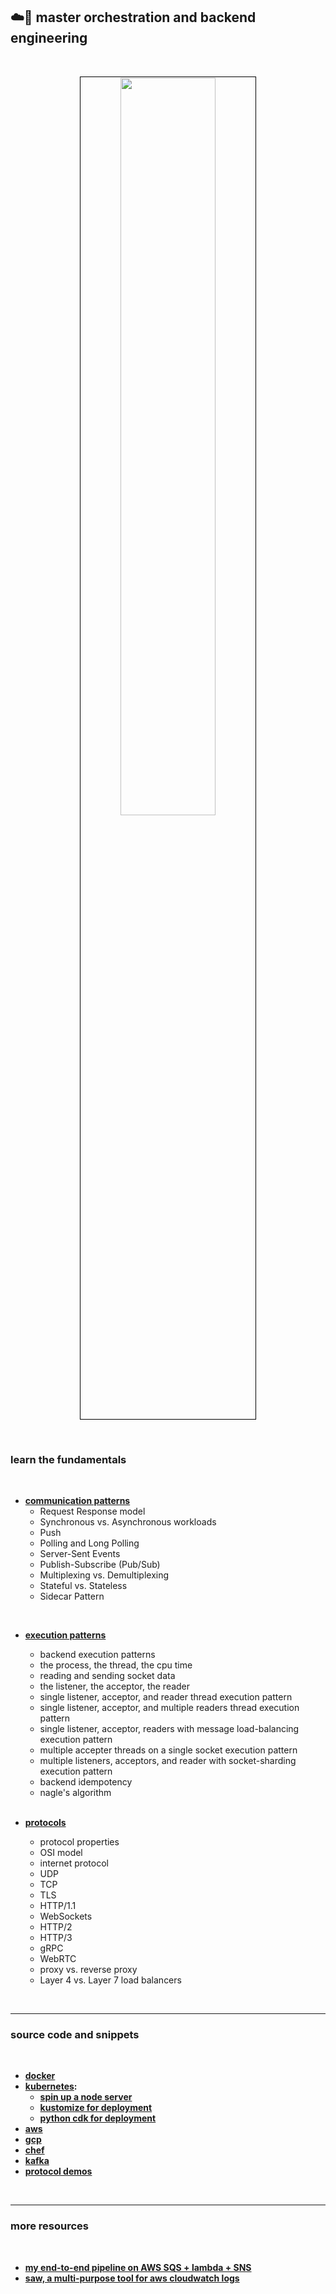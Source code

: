 ## ☁️🧰 master orchestration and backend engineering 

<br>

<p align="center">
<img src="https://github.com/go-outside-labs/orchestration-toolkit/assets/1130416/ad6b4bf7-b306-4a57-8f20-62193ee4091d" width="55%" align="center" style="padding:1px;border:1px solid black;"/>
 </p>


<br>

### learn the fundamentals

<br>

* **[communication patterns](communication/)**
  * Request Response model
  * Synchronous vs. Asynchronous workloads
  * Push
  * Polling and Long Polling
  * Server-Sent Events
  * Publish-Subscribe (Pub/Sub)
  * Multiplexing vs. Demultiplexing
  * Stateful vs. Stateless
  * Sidecar Pattern

<br>

* **[execution patterns](execution/)**
  * backend execution patterns
  * the process, the thread, the cpu time
  * reading and sending socket data
  * the listener, the acceptor, the reader
  * single listener, acceptor, and reader thread execution pattern
  * single listener, acceptor, and multiple readers thread execution pattern
  * single listener, acceptor, readers with message load-balancing execution pattern
  * multiple accepter threads on a single socket execution pattern
  * multiple listeners, acceptors, and reader with socket-sharding execution pattern
  * backend idempotency
  * nagle's algorithm

  <br>

* **[protocols](protocols/)**
  * protocol properties
  * OSI model
  * internet protocol
  * UDP
  * TCP
  * TLS
  * HTTP/1.1
  * WebSockets
  * HTTP/2
  * HTTP/3
  * gRPC
  * WebRTC
  * proxy vs. reverse proxy
  * Layer 4 vs. Layer 7 load balancers


<br>

---
### source code and snippets

<br>


* **[docker](code/docker)**
* **[kubernetes](code/kubernetes):**
  * **[spin up a node server](code/kubernetes/node-server-example)**
  * **[kustomize for deployment](code/kubernetes/kustomize)**
  * **[python cdk for deployment](code/kubernetes/python-cdk)**
* **[aws](code/aws)**
* **[gcp](code/gcp)**
* **[chef](code/chef)**
* **[kafka](code/kafka)**
* **[protocol demos](code/protocol_demos/)**

<br>

---

### more resources

<br>

* **[my end-to-end pipeline on AWS SQS + lambda + SNS](https://github.com/go-outside-labs/aws-pipeline-py)**
* **[saw, a multi-purpose tool for aws cloudwatch logs](https://github.com/TylerBrock/saw)**
